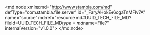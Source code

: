 <?xml version="1.0" encoding="UTF-8"?>
<md:node xmlns:md="http://www.stambia.com/md" defType="com.stambia.file.server" id="_FaryAHokEe6cgaTnMFlv7A" name="source" md:ref="resource.md#UUID_TECH_FILE_MD?fileId=UUID_TECH_FILE_MD$type=md$name=File?" internalVersion="v1.0.0">
  <node defType="com.stambia.file.directory" id="_WWqRgHpREe6QncsbWkl3eg" name="source">
    <attribute defType="com.stambia.file.directory.path" id="_WXn60HpREe6QncsbWkl3eg" value="C:\source"/>
    <node defType="com.stambia.file.file" id="_WXq-IHpREe6QncsbWkl3eg" name="F_CLIENT_20231001">
      <attribute defType="com.stambia.file.file.type" id="_WYYv0HpREe6QncsbWkl3eg" value="DELIMITED"/>
      <attribute defType="com.stambia.file.file.charsetName" id="_WYZ98HpREe6QncsbWkl3eg" value="UTF-8"/>
      <attribute defType="com.stambia.file.file.lineSeparator" id="_WYalAHpREe6QncsbWkl3eg" value="0D0A"/>
      <attribute defType="com.stambia.file.file.fieldSeparator" id="_WYbMEHpREe6QncsbWkl3eg" value="7C"/>
      <attribute defType="com.stambia.file.file.stringDelimiter" id="_WYbMEXpREe6QncsbWkl3eg"/>
      <attribute defType="com.stambia.file.file.decimalSeparator" id="_WYcaMHpREe6QncsbWkl3eg" value="2E"/>
      <attribute defType="com.stambia.file.file.escapeChar" id="_WYcaMXpREe6QncsbWkl3eg"/>
      <attribute defType="com.stambia.file.file.lineToSkip" id="_WYcaMnpREe6QncsbWkl3eg" value="0"/>
      <attribute defType="com.stambia.file.file.lastLineToSkip" id="_WYdBQHpREe6QncsbWkl3eg" value="0"/>
      <attribute defType="com.stambia.file.file.header" id="_WYdoUHpREe6QncsbWkl3eg" value="0"/>
      <attribute defType="com.stambia.file.file.physicalName" id="_ZPFQIHpREe6QncsbWkl3eg" value="F_CLIENT_20231001.txt"/>
      <node defType="com.stambia.file.record" id="_puTboXpREe6QncsbWkl3eg" name="ENTETE">
        <node defType="com.stambia.file.filter" id="_3GtnMnpREe6QncsbWkl3eg" name="entete">
          <attribute defType="com.stambia.file.filter.value" id="_8mMHoHpREe6QncsbWkl3eg" value="000"/>
          <attribute defType="com.stambia.file.filter.start" id="_80oMQHpREe6QncsbWkl3eg" value="1"/>
          <attribute defType="com.stambia.file.filter.length" id="_9OKtoHpREe6QncsbWkl3eg" value="3"/>
          <attribute defType="com.stambia.file.filter.operator" id="_9vG3gHpREe6QncsbWkl3eg" value="Equals"/>
        </node>
        <node defType="com.stambia.file.field" id="_CuMAo3pSEe6QncsbWkl3eg" name="VERSION" position="3">
          <attribute defType="com.stambia.file.field.size" id="_CuMApHpSEe6QncsbWkl3eg" value="2"/>
          <attribute defType="com.stambia.file.field.type" id="_CuMApXpSEe6QncsbWkl3eg" value="Numeric"/>
          <attribute defType="com.stambia.file.field.physicalName" id="_CuMApnpSEe6QncsbWkl3eg" value="F3"/>
        </node>
        <node defType="com.stambia.file.field" id="_CuMArHpSEe6QncsbWkl3eg" name="SOURCE" position="5">
          <attribute defType="com.stambia.file.field.size" id="_CuMArXpSEe6QncsbWkl3eg" value="30"/>
          <attribute defType="com.stambia.file.field.type" id="_CuMArnpSEe6QncsbWkl3eg" value="String"/>
          <attribute defType="com.stambia.file.field.physicalName" id="_CuMAr3pSEe6QncsbWkl3eg" value="F5"/>
        </node>
        <node defType="com.stambia.file.field" id="_CuMAp3pSEe6QncsbWkl3eg" name="DATE" position="4">
          <attribute defType="com.stambia.file.field.size" id="_CuMAqHpSEe6QncsbWkl3eg" value="30"/>
          <attribute defType="com.stambia.file.field.type" id="_CuMAqXpSEe6QncsbWkl3eg" value="Date"/>
          <attribute defType="com.stambia.file.field.format" id="_CuMAqnpSEe6QncsbWkl3eg" value="yyyy-MM-dd"/>
          <attribute defType="com.stambia.file.field.physicalName" id="_CuMAq3pSEe6QncsbWkl3eg" value="F4"/>
        </node>
        <node defType="com.stambia.file.field" id="_CuLZkHpSEe6QncsbWkl3eg" name="TYPE_LIGNE" position="1">
          <attribute defType="com.stambia.file.field.size" id="_CuLZkXpSEe6QncsbWkl3eg" value="3"/>
          <attribute defType="com.stambia.file.field.type" id="_CuLZknpSEe6QncsbWkl3eg" value="String"/>
          <attribute defType="com.stambia.file.field.physicalName" id="_CuLZk3pSEe6QncsbWkl3eg" value="F1"/>
        </node>
        <node defType="com.stambia.file.field" id="_CuLZlHpSEe6QncsbWkl3eg" name="TYPE_FICHIER" position="2">
          <attribute defType="com.stambia.file.field.size" id="_CuMAoHpSEe6QncsbWkl3eg" value="20"/>
          <attribute defType="com.stambia.file.field.type" id="_CuMAoXpSEe6QncsbWkl3eg" value="String"/>
          <attribute defType="com.stambia.file.field.physicalName" id="_CuMAonpSEe6QncsbWkl3eg" value="F2"/>
        </node>
        <node defType="com.stambia.file.field" id="_CuMAsHpSEe6QncsbWkl3eg" name="SEQUENCE" position="6">
          <attribute defType="com.stambia.file.field.size" id="_CuMAsXpSEe6QncsbWkl3eg" value="6"/>
          <attribute defType="com.stambia.file.field.type" id="_CuMAsnpSEe6QncsbWkl3eg" value="Numeric"/>
          <attribute defType="com.stambia.file.field.physicalName" id="_CuMAs3pSEe6QncsbWkl3eg" value="F6"/>
        </node>
      </node>
      <node defType="com.stambia.file.record" id="_PE4QgHpSEe6QncsbWkl3eg" name="COMPTE">
        <node defType="com.stambia.file.filter" id="_PE4QgXpSEe6QncsbWkl3eg" name="COMPTE">
          <attribute defType="com.stambia.file.filter.value" id="_PE4QgnpSEe6QncsbWkl3eg" value="100"/>
          <attribute defType="com.stambia.file.filter.start" id="_PE4Qg3pSEe6QncsbWkl3eg" value="1"/>
          <attribute defType="com.stambia.file.filter.length" id="_PE4QhHpSEe6QncsbWkl3eg" value="3"/>
          <attribute defType="com.stambia.file.filter.operator" id="_PE4QhXpSEe6QncsbWkl3eg" value="Equals"/>
        </node>
        <node defType="com.stambia.file.field" id="_Wqy5AHpSEe6QncsbWkl3eg" name="TYPE_LIGNE" position="1">
          <attribute defType="com.stambia.file.field.size" id="_Wqy5AXpSEe6QncsbWkl3eg" value="3"/>
          <attribute defType="com.stambia.file.field.type" id="_Wqy5AnpSEe6QncsbWkl3eg" value="Numeric"/>
          <attribute defType="com.stambia.file.field.physicalName" id="_Wqy5A3pSEe6QncsbWkl3eg" value="TYPE_LIGNE"/>
        </node>
        <node defType="com.stambia.file.field" id="_Wqy5CHpSEe6QncsbWkl3eg" name="CLE_COMPTE" position="3">
          <attribute defType="com.stambia.file.field.size" id="_Wqy5CXpSEe6QncsbWkl3eg" value="45"/>
          <attribute defType="com.stambia.file.field.type" id="_Wqy5CnpSEe6QncsbWkl3eg" value="String"/>
          <attribute defType="com.stambia.file.field.physicalName" id="_Wqy5C3pSEe6QncsbWkl3eg" value="CLE_COMPTE"/>
        </node>
        <node defType="com.stambia.file.field" id="_Wqy5DHpSEe6QncsbWkl3eg" name="STATUS" position="4">
          <attribute defType="com.stambia.file.field.size" id="_Wqy5DXpSEe6QncsbWkl3eg" value="5"/>
          <attribute defType="com.stambia.file.field.type" id="_Wqy5DnpSEe6QncsbWkl3eg" value="Numeric"/>
          <attribute defType="com.stambia.file.field.physicalName" id="_Wqy5D3pSEe6QncsbWkl3eg" value="STATUS"/>
        </node>
        <node defType="com.stambia.file.field" id="_Wqy5FHpSEe6QncsbWkl3eg" name="CABINET" position="6">
          <attribute defType="com.stambia.file.field.size" id="_Wqy5FXpSEe6QncsbWkl3eg" value="9"/>
          <attribute defType="com.stambia.file.field.type" id="_Wqy5FnpSEe6QncsbWkl3eg" value="Numeric"/>
          <attribute defType="com.stambia.file.field.physicalName" id="_Wqy5F3pSEe6QncsbWkl3eg" value="CABINET"/>
        </node>
        <node defType="com.stambia.file.field" id="_Wqy5BHpSEe6QncsbWkl3eg" name="ACTION" position="2">
          <attribute defType="com.stambia.file.field.size" id="_Wqy5BXpSEe6QncsbWkl3eg" value="1"/>
          <attribute defType="com.stambia.file.field.type" id="_Wqy5BnpSEe6QncsbWkl3eg" value="String"/>
          <attribute defType="com.stambia.file.field.physicalName" id="_Wqy5B3pSEe6QncsbWkl3eg" value="ACTION"/>
        </node>
        <node defType="com.stambia.file.field" id="_Wqy5EHpSEe6QncsbWkl3eg" name="TYPE" position="5">
          <attribute defType="com.stambia.file.field.size" id="_Wqy5EXpSEe6QncsbWkl3eg" value="5"/>
          <attribute defType="com.stambia.file.field.type" id="_Wqy5EnpSEe6QncsbWkl3eg" value="Numeric"/>
          <attribute defType="com.stambia.file.field.physicalName" id="_Wqy5E3pSEe6QncsbWkl3eg" value="TYPE"/>
        </node>
        <node defType="com.stambia.file.record" id="_uvITkXqFEe6F_fnQESD-eA" name="CLIENT">
          <node defType="com.stambia.file.filter" id="_xZ_-YnqFEe6F_fnQESD-eA" name="client">
            <attribute defType="com.stambia.file.filter.value" id="_2uxDoHqFEe6F_fnQESD-eA" value="200"/>
            <attribute defType="com.stambia.file.filter.start" id="_3GKP8HqFEe6F_fnQESD-eA" value="1"/>
            <attribute defType="com.stambia.file.filter.length" id="_3hVJAHqFEe6F_fnQESD-eA" value="3"/>
            <attribute defType="com.stambia.file.filter.operator" id="_4BEZAHqFEe6F_fnQESD-eA" value="Equals"/>
          </node>
          <node defType="com.stambia.file.field" id="_5aYVcHqFEe6F_fnQESD-eA" name="DATE_ANNIVERSAIRE" position="10">
            <attribute defType="com.stambia.file.field.size" id="_5aYVcXqFEe6F_fnQESD-eA" value="10"/>
            <attribute defType="com.stambia.file.field.type" id="_5aYVcnqFEe6F_fnQESD-eA" value="Numeric"/>
            <attribute defType="com.stambia.file.field.physicalName" id="_5aYVc3qFEe6F_fnQESD-eA" value="F10"/>
          </node>
          <node defType="com.stambia.file.field" id="_5aYVbHqFEe6F_fnQESD-eA" name="NOM" position="9">
            <attribute defType="com.stambia.file.field.size" id="_5aYVbXqFEe6F_fnQESD-eA" value="255"/>
            <attribute defType="com.stambia.file.field.type" id="_5aYVbnqFEe6F_fnQESD-eA" value="String"/>
            <attribute defType="com.stambia.file.field.physicalName" id="_5aYVb3qFEe6F_fnQESD-eA" value="F9"/>
          </node>
          <node defType="com.stambia.file.field" id="_5aYVVHqFEe6F_fnQESD-eA" name="CLE_CLIENT" position="3">
            <attribute defType="com.stambia.file.field.size" id="_5aYVVXqFEe6F_fnQESD-eA" value="45"/>
            <attribute defType="com.stambia.file.field.type" id="_5aYVVnqFEe6F_fnQESD-eA" value="String"/>
            <attribute defType="com.stambia.file.field.physicalName" id="_5aYVV3qFEe6F_fnQESD-eA" value="F3"/>
          </node>
          <node defType="com.stambia.file.field" id="_5aTc0HqFEe6F_fnQESD-eA" name="TYPE_LIGNE" position="1">
            <attribute defType="com.stambia.file.field.size" id="_5aTc0XqFEe6F_fnQESD-eA" value="3"/>
            <attribute defType="com.stambia.file.field.type" id="_5aTc0nqFEe6F_fnQESD-eA" value="String"/>
            <attribute defType="com.stambia.file.field.physicalName" id="_5aTc03qFEe6F_fnQESD-eA" value="F1"/>
          </node>
          <node defType="com.stambia.file.field" id="_5aYVeHqFEe6F_fnQESD-eA" name="MUTUELLE" position="12">
            <attribute defType="com.stambia.file.field.size" id="_5aYVeXqFEe6F_fnQESD-eA" value="5"/>
            <attribute defType="com.stambia.file.field.type" id="_5aYVenqFEe6F_fnQESD-eA" value="Numeric"/>
            <attribute defType="com.stambia.file.field.physicalName" id="_5aYVe3qFEe6F_fnQESD-eA" value="F12"/>
          </node>
          <node defType="com.stambia.file.field" id="_5aYVWHqFEe6F_fnQESD-eA" name="CLE_COMPTE" position="4">
            <attribute defType="com.stambia.file.field.size" id="_5aYVWXqFEe6F_fnQESD-eA" value="45"/>
            <attribute defType="com.stambia.file.field.type" id="_5aYVWnqFEe6F_fnQESD-eA" value="String"/>
            <attribute defType="com.stambia.file.field.physicalName" id="_5aYVW3qFEe6F_fnQESD-eA" value="F4"/>
          </node>
          <node defType="com.stambia.file.field" id="_5aYVZHqFEe6F_fnQESD-eA" name="CIVILITE" position="7">
            <attribute defType="com.stambia.file.field.size" id="_5aYVZXqFEe6F_fnQESD-eA" value="5"/>
            <attribute defType="com.stambia.file.field.type" id="_5aYVZnqFEe6F_fnQESD-eA" value="Numeric"/>
            <attribute defType="com.stambia.file.field.physicalName" id="_5aYVZ3qFEe6F_fnQESD-eA" value="F7"/>
          </node>
          <node defType="com.stambia.file.field" id="_5aYVUHqFEe6F_fnQESD-eA" name="ACTION" position="2">
            <attribute defType="com.stambia.file.field.size" id="_5aYVUXqFEe6F_fnQESD-eA" value="1"/>
            <attribute defType="com.stambia.file.field.type" id="_5aYVUnqFEe6F_fnQESD-eA" value="String"/>
            <attribute defType="com.stambia.file.field.physicalName" id="_5aYVU3qFEe6F_fnQESD-eA" value="F2"/>
          </node>
          <node defType="com.stambia.file.field" id="_5aYVYHqFEe6F_fnQESD-eA" name="TYPE" position="6">
            <attribute defType="com.stambia.file.field.size" id="_5aYVYXqFEe6F_fnQESD-eA" value="5"/>
            <attribute defType="com.stambia.file.field.type" id="_5aYVYnqFEe6F_fnQESD-eA" value="Numeric"/>
            <attribute defType="com.stambia.file.field.physicalName" id="_5aYVY3qFEe6F_fnQESD-eA" value="F6"/>
          </node>
          <node defType="com.stambia.file.field" id="_5aYVXHqFEe6F_fnQESD-eA" name="STATUS" position="5">
            <attribute defType="com.stambia.file.field.size" id="_5aYVXXqFEe6F_fnQESD-eA" value="5"/>
            <attribute defType="com.stambia.file.field.type" id="_5aYVXnqFEe6F_fnQESD-eA" value="Numeric"/>
            <attribute defType="com.stambia.file.field.physicalName" id="_5aYVX3qFEe6F_fnQESD-eA" value="F5"/>
          </node>
          <node defType="com.stambia.file.field" id="_5aYVaHqFEe6F_fnQESD-eA" name="PRENOM" position="8">
            <attribute defType="com.stambia.file.field.size" id="_5aYVaXqFEe6F_fnQESD-eA" value="255"/>
            <attribute defType="com.stambia.file.field.type" id="_5aYVanqFEe6F_fnQESD-eA" value="String"/>
            <attribute defType="com.stambia.file.field.physicalName" id="_5aYVa3qFEe6F_fnQESD-eA" value="F8"/>
          </node>
          <node defType="com.stambia.file.field" id="_5aYVdHqFEe6F_fnQESD-eA" name="SEXE" position="11">
            <attribute defType="com.stambia.file.field.size" id="_5aYVdXqFEe6F_fnQESD-eA" value="5"/>
            <attribute defType="com.stambia.file.field.type" id="_5aYVdnqFEe6F_fnQESD-eA" value="Numeric"/>
            <attribute defType="com.stambia.file.field.physicalName" id="_5aYVd3qFEe6F_fnQESD-eA" value="F11"/>
          </node>
          <node defType="com.stambia.file.record" id="_gWvbsXyIEe6F_fnQESD-eA" name="EMAIL_CLIENT">
            <node defType="com.stambia.file.filter" id="_of8XcnyIEe6F_fnQESD-eA" name="email">
              <attribute defType="com.stambia.file.filter.value" id="_ruc60HyIEe6F_fnQESD-eA" value="203"/>
              <attribute defType="com.stambia.file.filter.start" id="_r7LvQHyIEe6F_fnQESD-eA" value="1"/>
              <attribute defType="com.stambia.file.filter.length" id="_sYOQkHyIEe6F_fnQESD-eA" value="3"/>
              <attribute defType="com.stambia.file.filter.operator" id="_s19VcHyIEe6F_fnQESD-eA" value="Equals"/>
            </node>
            <node defType="com.stambia.file.field" id="_1p0XxHyIEe6F_fnQESD-eA" name="CLE_CLIENT" position="3">
              <attribute defType="com.stambia.file.field.size" id="_1p0XxXyIEe6F_fnQESD-eA" value="45"/>
              <attribute defType="com.stambia.file.field.type" id="_1p0XxnyIEe6F_fnQESD-eA" value="String"/>
              <attribute defType="com.stambia.file.field.physicalName" id="_1p0Xx3yIEe6F_fnQESD-eA" value="CLE_CLIENT"/>
            </node>
            <node defType="com.stambia.file.field" id="_1p0XzHyIEe6F_fnQESD-eA" name="STATUS" position="5">
              <attribute defType="com.stambia.file.field.size" id="_1p0XzXyIEe6F_fnQESD-eA" value="5"/>
              <attribute defType="com.stambia.file.field.type" id="_1p0XznyIEe6F_fnQESD-eA" value="Numeric"/>
              <attribute defType="com.stambia.file.field.physicalName" id="_1p0Xz3yIEe6F_fnQESD-eA" value="STATUS"/>
            </node>
            <node defType="com.stambia.file.field" id="_1pzwsHyIEe6F_fnQESD-eA" name="TYPE_LIGNE" position="1">
              <attribute defType="com.stambia.file.field.size" id="_1pzwsXyIEe6F_fnQESD-eA" value="3"/>
              <attribute defType="com.stambia.file.field.type" id="_1pzwsnyIEe6F_fnQESD-eA" value="String"/>
              <attribute defType="com.stambia.file.field.physicalName" id="_1pzws3yIEe6F_fnQESD-eA" value="TYPE_LIGNE"/>
            </node>
            <node defType="com.stambia.file.field" id="_1p0XwHyIEe6F_fnQESD-eA" name="ACTION" position="2">
              <attribute defType="com.stambia.file.field.size" id="_1p0XwXyIEe6F_fnQESD-eA" value="1"/>
              <attribute defType="com.stambia.file.field.type" id="_1p0XwnyIEe6F_fnQESD-eA" value="String"/>
              <attribute defType="com.stambia.file.field.physicalName" id="_1p0Xw3yIEe6F_fnQESD-eA" value="ACTION"/>
            </node>
            <node defType="com.stambia.file.field" id="_1p0XyHyIEe6F_fnQESD-eA" name="EMAIL" position="4">
              <attribute defType="com.stambia.file.field.size" id="_1p0XyXyIEe6F_fnQESD-eA" value="255"/>
              <attribute defType="com.stambia.file.field.type" id="_1p0XynyIEe6F_fnQESD-eA" value="String"/>
              <attribute defType="com.stambia.file.field.physicalName" id="_1p0Xy3yIEe6F_fnQESD-eA" value="EMAIL"/>
            </node>
            <node defType="com.stambia.file.propertyField" id="_moCDtHzBEe6F_fnQESD-eA" name="fichier_parent">
              <attribute defType="com.stambia.file.propertyField.property" id="_np3UIHzBEe6F_fnQESD-eA" value="file_name"/>
            </node>
          </node>
          <node defType="com.stambia.file.record" id="_IRa2IXy3Ee6F_fnQESD-eA" name="ADRESSE">
            <node defType="com.stambia.file.filter" id="_Lw_7Yny3Ee6F_fnQESD-eA" name="adresse">
              <attribute defType="com.stambia.file.filter.value" id="_ZN3wMHy3Ee6F_fnQESD-eA" value="204"/>
              <attribute defType="com.stambia.file.filter.start" id="_Ze0WQHy3Ee6F_fnQESD-eA" value="1"/>
              <attribute defType="com.stambia.file.filter.length" id="_Z4NGoHy3Ee6F_fnQESD-eA" value="3"/>
              <attribute defType="com.stambia.file.filter.operator" id="_aLG0gHy3Ee6F_fnQESD-eA" value="Equals"/>
            </node>
            <node defType="com.stambia.file.field" id="_hlSHNHy3Ee6F_fnQESD-eA" name="VILLE" position="10">
              <attribute defType="com.stambia.file.field.size" id="_hlSHNXy3Ee6F_fnQESD-eA" value="50"/>
              <attribute defType="com.stambia.file.field.type" id="_hlSHNny3Ee6F_fnQESD-eA" value="String"/>
              <attribute defType="com.stambia.file.field.physicalName" id="_hlSHN3y3Ee6F_fnQESD-eA" value="F10"/>
            </node>
            <node defType="com.stambia.file.field" id="_hlSHFHy3Ee6F_fnQESD-eA" name="ACTION" position="2">
              <attribute defType="com.stambia.file.field.size" id="_hlSHFXy3Ee6F_fnQESD-eA" value="1"/>
              <attribute defType="com.stambia.file.field.type" id="_hlSHFny3Ee6F_fnQESD-eA" value="String"/>
              <attribute defType="com.stambia.file.field.physicalName" id="_hlSHF3y3Ee6F_fnQESD-eA" value="F2"/>
            </node>
            <node defType="com.stambia.file.field" id="_hlSHJHy3Ee6F_fnQESD-eA" name="LIGNE_2" position="6">
              <attribute defType="com.stambia.file.field.size" id="_hlSHJXy3Ee6F_fnQESD-eA" value="255"/>
              <attribute defType="com.stambia.file.field.type" id="_hlSHJny3Ee6F_fnQESD-eA" value="String"/>
              <attribute defType="com.stambia.file.field.physicalName" id="_hlSHJ3y3Ee6F_fnQESD-eA" value="F6"/>
            </node>
            <node defType="com.stambia.file.field" id="_hlSHHHy3Ee6F_fnQESD-eA" name="STATUS" position="4">
              <attribute defType="com.stambia.file.field.size" id="_hlSHHXy3Ee6F_fnQESD-eA" value="5"/>
              <attribute defType="com.stambia.file.field.type" id="_hlSHHny3Ee6F_fnQESD-eA" value="Numeric"/>
              <attribute defType="com.stambia.file.field.physicalName" id="_hlSHH3y3Ee6F_fnQESD-eA" value="F4"/>
            </node>
            <node defType="com.stambia.file.field" id="_hlSHIHy3Ee6F_fnQESD-eA" name="LIGNE_1" position="5">
              <attribute defType="com.stambia.file.field.size" id="_hlSHIXy3Ee6F_fnQESD-eA" value="255"/>
              <attribute defType="com.stambia.file.field.type" id="_hlSHIny3Ee6F_fnQESD-eA" value="String"/>
              <attribute defType="com.stambia.file.field.physicalName" id="_hlSHI3y3Ee6F_fnQESD-eA" value="F5"/>
            </node>
            <node defType="com.stambia.file.field" id="_hlSHLHy3Ee6F_fnQESD-eA" name="LIGNE_4" position="8">
              <attribute defType="com.stambia.file.field.size" id="_hlSHLXy3Ee6F_fnQESD-eA" value="255"/>
              <attribute defType="com.stambia.file.field.type" id="_hlSHLny3Ee6F_fnQESD-eA" value="String"/>
              <attribute defType="com.stambia.file.field.physicalName" id="_hlSHL3y3Ee6F_fnQESD-eA" value="F8"/>
            </node>
            <node defType="com.stambia.file.field" id="_hlSHGHy3Ee6F_fnQESD-eA" name="CLIENT" position="3">
              <attribute defType="com.stambia.file.field.size" id="_hlSHGXy3Ee6F_fnQESD-eA" value="45"/>
              <attribute defType="com.stambia.file.field.type" id="_hlSHGny3Ee6F_fnQESD-eA" value="String"/>
              <attribute defType="com.stambia.file.field.physicalName" id="_hlSHG3y3Ee6F_fnQESD-eA" value="F3"/>
            </node>
            <node defType="com.stambia.file.field" id="_hlSHMHy3Ee6F_fnQESD-eA" name="LIGNE_5" position="9">
              <attribute defType="com.stambia.file.field.size" id="_hlSHMXy3Ee6F_fnQESD-eA" value="255"/>
              <attribute defType="com.stambia.file.field.type" id="_hlSHMny3Ee6F_fnQESD-eA" value="String"/>
              <attribute defType="com.stambia.file.field.physicalName" id="_hlSHM3y3Ee6F_fnQESD-eA" value="F9"/>
            </node>
            <node defType="com.stambia.file.field" id="_hlSHQHy3Ee6F_fnQESD-eA" name="QUALITE" position="13">
              <attribute defType="com.stambia.file.field.size" id="_hlSHQXy3Ee6F_fnQESD-eA" value="1"/>
              <attribute defType="com.stambia.file.field.type" id="_hlSHQny3Ee6F_fnQESD-eA" value="Numeric"/>
              <attribute defType="com.stambia.file.field.physicalName" id="_hlSHQ3y3Ee6F_fnQESD-eA" value="F13"/>
            </node>
            <node defType="com.stambia.file.field" id="_hlSHKHy3Ee6F_fnQESD-eA" name="LIGNE_3" position="7">
              <attribute defType="com.stambia.file.field.size" id="_hlSHKXy3Ee6F_fnQESD-eA" value="255"/>
              <attribute defType="com.stambia.file.field.type" id="_hlSHKny3Ee6F_fnQESD-eA" value="String"/>
              <attribute defType="com.stambia.file.field.physicalName" id="_hlSHK3y3Ee6F_fnQESD-eA" value="F7"/>
            </node>
            <node defType="com.stambia.file.field" id="_hlSHOHy3Ee6F_fnQESD-eA" name="CODE_POSTAL" position="11">
              <attribute defType="com.stambia.file.field.size" id="_hlSHOXy3Ee6F_fnQESD-eA" value="10"/>
              <attribute defType="com.stambia.file.field.type" id="_hlSHOny3Ee6F_fnQESD-eA" value="String"/>
              <attribute defType="com.stambia.file.field.physicalName" id="_hlSHO3y3Ee6F_fnQESD-eA" value="F11"/>
            </node>
            <node defType="com.stambia.file.field" id="_hlSHPHy3Ee6F_fnQESD-eA" name="PAYS" position="12">
              <attribute defType="com.stambia.file.field.size" id="_hlSHPXy3Ee6F_fnQESD-eA" value="5"/>
              <attribute defType="com.stambia.file.field.type" id="_hlSHPny3Ee6F_fnQESD-eA" value="Numeric"/>
              <attribute defType="com.stambia.file.field.physicalName" id="_hlSHP3y3Ee6F_fnQESD-eA" value="F12"/>
            </node>
            <node defType="com.stambia.file.field" id="_hlSHEHy3Ee6F_fnQESD-eA" name="TYPE_LIGNE" position="1">
              <attribute defType="com.stambia.file.field.size" id="_hlSHEXy3Ee6F_fnQESD-eA" value="3"/>
              <attribute defType="com.stambia.file.field.type" id="_hlSHEny3Ee6F_fnQESD-eA" value="Numeric"/>
              <attribute defType="com.stambia.file.field.physicalName" id="_hlSHE3y3Ee6F_fnQESD-eA" value="F1"/>
            </node>
          </node>
          <node defType="com.stambia.file.record" id="_NhTUAXy6Ee6F_fnQESD-eA" name="TELEPHONE">
            <node defType="com.stambia.file.filter" id="_OJqUgny6Ee6F_fnQESD-eA" name="telephone">
              <attribute defType="com.stambia.file.filter.value" id="_9TOGYHy6Ee6F_fnQESD-eA" value="205"/>
              <attribute defType="com.stambia.file.filter.start" id="_9jev8Hy6Ee6F_fnQESD-eA" value="1"/>
              <attribute defType="com.stambia.file.filter.length" id="_-B2uAHy6Ee6F_fnQESD-eA" value="3"/>
              <attribute defType="com.stambia.file.filter.operator" id="_-Yba8Hy6Ee6F_fnQESD-eA" value="Equals"/>
            </node>
            <node defType="com.stambia.file.field" id="_IQ1qlHy7Ee6F_fnQESD-eA" name="FAVORI" position="6">
              <attribute defType="com.stambia.file.field.size" id="_IQ1qlXy7Ee6F_fnQESD-eA" value="5"/>
              <attribute defType="com.stambia.file.field.type" id="_IQ1qlny7Ee6F_fnQESD-eA" value="Numeric"/>
              <attribute defType="com.stambia.file.field.physicalName" id="_IQ1ql3y7Ee6F_fnQESD-eA" value="F6"/>
            </node>
            <node defType="com.stambia.file.field" id="_IQ1qjHy7Ee6F_fnQESD-eA" name="PHONE" position="4">
              <attribute defType="com.stambia.file.field.size" id="_IQ1qjXy7Ee6F_fnQESD-eA" value="45"/>
              <attribute defType="com.stambia.file.field.type" id="_IQ1qjny7Ee6F_fnQESD-eA" value="String"/>
              <attribute defType="com.stambia.file.field.physicalName" id="_IQ1qj3y7Ee6F_fnQESD-eA" value="F4"/>
            </node>
            <node defType="com.stambia.file.field" id="_IQ1qkHy7Ee6F_fnQESD-eA" name="STATUS" position="5">
              <attribute defType="com.stambia.file.field.size" id="_IQ1qkXy7Ee6F_fnQESD-eA" value="5"/>
              <attribute defType="com.stambia.file.field.type" id="_IQ1qkny7Ee6F_fnQESD-eA" value="Numeric"/>
              <attribute defType="com.stambia.file.field.physicalName" id="_IQ1qk3y7Ee6F_fnQESD-eA" value="F5"/>
            </node>
            <node defType="com.stambia.file.field" id="_IQ1qiHy7Ee6F_fnQESD-eA" name="CLE_CLIENT" position="3">
              <attribute defType="com.stambia.file.field.size" id="_IQ1qiXy7Ee6F_fnQESD-eA" value="45"/>
              <attribute defType="com.stambia.file.field.type" id="_IQ1qiny7Ee6F_fnQESD-eA" value="String"/>
              <attribute defType="com.stambia.file.field.physicalName" id="_IQ1qi3y7Ee6F_fnQESD-eA" value="F3"/>
            </node>
            <node defType="com.stambia.file.field" id="_IQ1qmHy7Ee6F_fnQESD-eA" name="TYPE" position="7">
              <attribute defType="com.stambia.file.field.size" id="_IQ1qmXy7Ee6F_fnQESD-eA" value="5"/>
              <attribute defType="com.stambia.file.field.type" id="_IQ1qmny7Ee6F_fnQESD-eA" value="Numeric"/>
              <attribute defType="com.stambia.file.field.physicalName" id="_IQ1qm3y7Ee6F_fnQESD-eA" value="F7"/>
            </node>
            <node defType="com.stambia.file.field" id="_IQ1qgHy7Ee6F_fnQESD-eA" name="TYPE_LIGNE " position="1">
              <attribute defType="com.stambia.file.field.size" id="_IQ1qgXy7Ee6F_fnQESD-eA" value="3"/>
              <attribute defType="com.stambia.file.field.type" id="_IQ1qgny7Ee6F_fnQESD-eA" value="Numeric"/>
              <attribute defType="com.stambia.file.field.physicalName" id="_IQ1qg3y7Ee6F_fnQESD-eA" value="F1"/>
            </node>
            <node defType="com.stambia.file.field" id="_IQ1qhHy7Ee6F_fnQESD-eA" name="ACTION" position="2">
              <attribute defType="com.stambia.file.field.size" id="_IQ1qhXy7Ee6F_fnQESD-eA" value="1"/>
              <attribute defType="com.stambia.file.field.type" id="_IQ1qhny7Ee6F_fnQESD-eA" value="String"/>
              <attribute defType="com.stambia.file.field.physicalName" id="_IQ1qh3y7Ee6F_fnQESD-eA" value="F2"/>
            </node>
          </node>
        </node>
        <node defType="com.stambia.file.propertyField" id="_dxeStHzBEe6F_fnQESD-eA" name="fichier_parent">
          <attribute defType="com.stambia.file.propertyField.property" id="_jURM4HzBEe6F_fnQESD-eA" value="file_parent_name"/>
        </node>
      </node>
      <node defType="com.stambia.file.record" id="_jQxbsXy7Ee6F_fnQESD-eA" name="PIED">
        <node defType="com.stambia.file.filter" id="_lcg6gny7Ee6F_fnQESD-eA" name="pied">
          <attribute defType="com.stambia.file.filter.value" id="_mcg-8Hy7Ee6F_fnQESD-eA" value="999"/>
          <attribute defType="com.stambia.file.filter.start" id="_nIi-gHy7Ee6F_fnQESD-eA" value="1"/>
          <attribute defType="com.stambia.file.filter.length" id="_nm1dAHy7Ee6F_fnQESD-eA" value="3"/>
          <attribute defType="com.stambia.file.filter.operator" id="_oAAK8Hy7Ee6F_fnQESD-eA" value="Equals"/>
        </node>
        <node defType="com.stambia.file.field" id="_qzN5dHy7Ee6F_fnQESD-eA" name="NB_LIGNE" position="2">
          <attribute defType="com.stambia.file.field.size" id="_qzN5dXy7Ee6F_fnQESD-eA" value="10"/>
          <attribute defType="com.stambia.file.field.type" id="_qzN5dny7Ee6F_fnQESD-eA" value="Numeric"/>
          <attribute defType="com.stambia.file.field.physicalName" id="_qzN5d3y7Ee6F_fnQESD-eA" value="F2"/>
        </node>
        <node defType="com.stambia.file.field" id="_qzN5cHy7Ee6F_fnQESD-eA" name="TYPE_LIGNE" position="1">
          <attribute defType="com.stambia.file.field.size" id="_qzN5cXy7Ee6F_fnQESD-eA" value="3"/>
          <attribute defType="com.stambia.file.field.type" id="_qzN5cny7Ee6F_fnQESD-eA" value="String"/>
          <attribute defType="com.stambia.file.field.physicalName" id="_qzN5c3y7Ee6F_fnQESD-eA" value="F1"/>
        </node>
      </node>
    </node>
    <node defType="com.stambia.file.file" id="_lN_SIHpREe6QncsbWkl3eg" name="F_CLIENT_20231001_2">
      <attribute defType="com.stambia.file.file.type" id="_lN_SIXpREe6QncsbWkl3eg" value="DELIMITED"/>
      <attribute defType="com.stambia.file.file.charsetName" id="_lN_SInpREe6QncsbWkl3eg"/>
      <attribute defType="com.stambia.file.file.lineSeparator" id="_lN_SI3pREe6QncsbWkl3eg" value="0D0A"/>
      <attribute defType="com.stambia.file.file.fieldSeparator" id="_lN_SJHpREe6QncsbWkl3eg" value="7C"/>
      <attribute defType="com.stambia.file.file.stringDelimiter" id="_lN_SJXpREe6QncsbWkl3eg"/>
      <attribute defType="com.stambia.file.file.decimalSeparator" id="_lN_SJnpREe6QncsbWkl3eg" value="2E"/>
      <attribute defType="com.stambia.file.file.escapeChar" id="_lN_SJ3pREe6QncsbWkl3eg"/>
      <attribute defType="com.stambia.file.file.lineToSkip" id="_lN_SKHpREe6QncsbWkl3eg" value="0"/>
      <attribute defType="com.stambia.file.file.lastLineToSkip" id="_lN_SKXpREe6QncsbWkl3eg" value="0"/>
      <attribute defType="com.stambia.file.file.header" id="_lN_SKnpREe6QncsbWkl3eg" value="0"/>
      <attribute defType="com.stambia.file.file.physicalName" id="_lN_SK3pREe6QncsbWkl3eg" value="F_CLIENT_20231001.txt"/>
      <node defType="com.stambia.file.field" id="_lN_SLHpREe6QncsbWkl3eg" name="F4" position="4">
        <attribute defType="com.stambia.file.field.size" id="_lN_SLXpREe6QncsbWkl3eg" value="71"/>
        <attribute defType="com.stambia.file.field.type" id="_lN_SLnpREe6QncsbWkl3eg" value="String"/>
        <attribute defType="com.stambia.file.field.format" id="_lN_SL3pREe6QncsbWkl3eg" value="yyyy-MM-dd"/>
        <attribute defType="com.stambia.file.field.physicalName" id="_lN_SMHpREe6QncsbWkl3eg" value="F4"/>
      </node>
      <node defType="com.stambia.file.field" id="_lN_SMXpREe6QncsbWkl3eg" name="F6" position="6">
        <attribute defType="com.stambia.file.field.size" id="_lN_SMnpREe6QncsbWkl3eg" value="64"/>
        <attribute defType="com.stambia.file.field.type" id="_lN_SM3pREe6QncsbWkl3eg" value="String"/>
        <attribute defType="com.stambia.file.field.physicalName" id="_lN_5MHpREe6QncsbWkl3eg" value="F6"/>
      </node>
      <node defType="com.stambia.file.field" id="_lN_5MXpREe6QncsbWkl3eg" name="F3" position="3">
        <attribute defType="com.stambia.file.field.size" id="_lN_5MnpREe6QncsbWkl3eg" value="59"/>
        <attribute defType="com.stambia.file.field.type" id="_lN_5M3pREe6QncsbWkl3eg" value="String"/>
        <attribute defType="com.stambia.file.field.physicalName" id="_lN_5NHpREe6QncsbWkl3eg" value="F3"/>
      </node>
      <node defType="com.stambia.file.field" id="_lN_5NXpREe6QncsbWkl3eg" name="F2" position="2">
        <attribute defType="com.stambia.file.field.size" id="_lN_5NnpREe6QncsbWkl3eg" value="56"/>
        <attribute defType="com.stambia.file.field.type" id="_lN_5N3pREe6QncsbWkl3eg" value="String"/>
        <attribute defType="com.stambia.file.field.physicalName" id="_lN_5OHpREe6QncsbWkl3eg" value="F2"/>
      </node>
      <node defType="com.stambia.file.field" id="_lN_5OXpREe6QncsbWkl3eg" name="F1" position="1">
        <attribute defType="com.stambia.file.field.size" id="_lN_5OnpREe6QncsbWkl3eg" value="12"/>
        <attribute defType="com.stambia.file.field.type" id="_lN_5O3pREe6QncsbWkl3eg" value="Numeric"/>
        <attribute defType="com.stambia.file.field.physicalName" id="_lN_5PHpREe6QncsbWkl3eg" value="F1"/>
      </node>
      <node defType="com.stambia.file.field" id="_lN_5PXpREe6QncsbWkl3eg" name="F5" position="5">
        <attribute defType="com.stambia.file.field.size" id="_lN_5PnpREe6QncsbWkl3eg" value="54"/>
        <attribute defType="com.stambia.file.field.type" id="_lN_5P3pREe6QncsbWkl3eg" value="String"/>
        <attribute defType="com.stambia.file.field.physicalName" id="_lN_5QHpREe6QncsbWkl3eg" value="F5"/>
      </node>
    </node>
  </node>
</md:node>